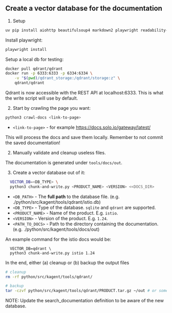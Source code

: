 ## Create a vector database for the documentation

1. Setup

```bash
uv pip install aiohttp beautifulsoup4 markdown2 playwright readability-lxml bleach qdrant_client
```

Install playwright:
```bash
playwright install
```

Setup a local db for testing:
```bash
docker pull qdrant/qdrant
docker run -p 6333:6333 -p 6334:6334 \
    -v "$(pwd)/qdrant_storage:/qdrant/storage:z" \
    qdrant/qdrant
```

Qdrant is now accessible with the REST API at localhost:6333. This is what the write script will use by default.

2. Start by crawling the page you want:

```bash
python3 crawl-docs <link-to-page>
```

- `<link-to-page>` - for example https://docs.solo.io/gateway/latest/

This will process the docs and save them locally. Remember to not commit the saved documentation! 

2. Manually validate and cleanup useless files.

The documentation is generated under `tools/docs/out`.

3. Create a vector database out of it:

```bash
  VECTOR_DB=<DB_TYPE> \
  python3 chunk-and-write.py <PRODUCT_NAME> <VERSION> <<DOCS_DIR>
```

- `<DB_PATH>` - The **full path** to the database file. (e.g. ./python/src/kagent/tools/qdrant/istio.db)
- `<DB_TYPE>` - Type of the database. `sqlite` and `qdrant` are supported.
- `<PRODUCT_NAME>` - Name of the product. E.g. `istio`.
- `<VERSION>` - Version of the product. E.g. `1.24`.
- `<PATH_TO_DOCS>`  - Path to the directory containing the documentation. (e.g. ./python/src/kagent/tools/docs/out)

An example command for the istio docs would be:

```
  VECTOR_DB=qdrant \
  python3 chunk-and-write.py istio 1.24
```

In the end, either (a) cleanup or (b) backup the output files
```bash
# cleanup
rm -rf python/src/kagent/tools/qdrant/

# backup
tar -czvf python/src/kagent/tools/qdrant/PRODUCT.tar.gz ~/out # or some other directory outside the repo
```

NOTE: Update the search_documentation definition to be aware of the new database.
